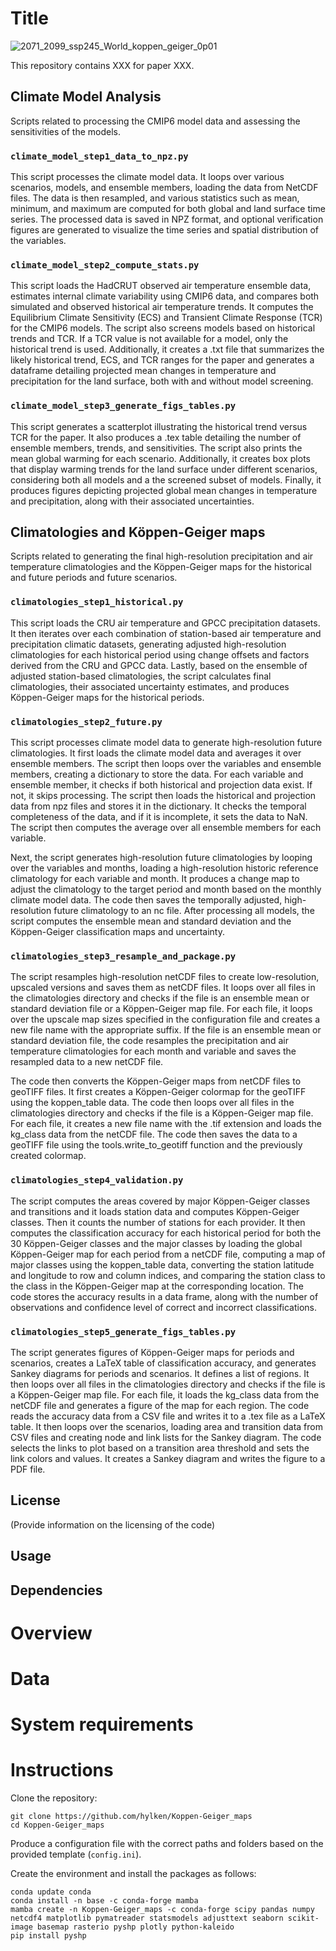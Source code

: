 
# Title

![2071_2099_ssp245_World_koppen_geiger_0p01](https://github.com/hylken/Koppen-Geiger_maps/assets/122258032/41fedb32-30a5-4d43-a167-9a60e6063b31)


This repository contains XXX for paper XXX.

## Climate Model Analysis

Scripts related to processing the CMIP6 model data and assessing the sensitivities of the models.

### `climate_model_step1_data_to_npz.py`

This script processes the climate model data. It loops over various scenarios, models, and ensemble members, loading the data from NetCDF files. The data is then resampled, and various statistics such as mean, minimum, and maximum are computed for both global and land surface time series. The processed data is saved in NPZ format, and optional verification figures are generated to visualize the time series and spatial distribution of the variables.

### `climate_model_step2_compute_stats.py`

This script loads the HadCRUT observed air temperature ensemble data, estimates internal climate variability using CMIP6 data, and compares both simulated and observed historical air temperature trends. It computes the Equilibrium Climate Sensitivity (ECS) and Transient Climate Response (TCR) for the CMIP6 models. The script also screens models based on historical trends and TCR. If a TCR value is not available for a model, only the historical trend is used. Additionally, it creates a .txt file that summarizes the likely historical trend, ECS, and TCR ranges for the paper and generates a dataframe detailing projected mean changes in temperature and precipitation for the land surface, both with and without model screening.

### `climate_model_step3_generate_figs_tables.py`

This script generates a scatterplot illustrating the historical trend versus TCR for the paper. It also produces a .tex table detailing the number of ensemble members, trends, and sensitivities. The script also prints the mean global warming for each scenario. Additionally, it creates box plots that display warming trends for the land surface under different scenarios, considering both all models and a the screened subset of models. Finally, it produces figures depicting projected global mean changes in temperature and precipitation, along with their associated uncertainties.

## Climatologies and Köppen-Geiger maps

Scripts related to generating the final high-resolution precipitation and air temperature climatologies and the Köppen-Geiger maps for the historical and future periods and future scenarios.

### `climatologies_step1_historical.py`

This script loads the CRU air temperature and GPCC precipitation datasets. It then iterates over each combination of station-based air temperature and precipitation climatic datasets, generating adjusted high-resolution climatologies for each historical period using change offsets and factors derived from the CRU and GPCC data. Lastly, based on the ensemble of adjusted station-based climatologies, the script calculates final climatologies, their associated uncertainty estimates, and produces Köppen-Geiger maps for the historical periods.

### `climatologies_step2_future.py`
This script processes climate model data to generate high-resolution future climatologies. It first loads the climate model data and averages it over ensemble members. The script then loops over the variables and ensemble members, creating a dictionary to store the data. For each variable and ensemble member, it checks if both historical and projection data exist. If not, it skips processing. The script then loads the historical and projection data from npz files and stores it in the dictionary. It checks the temporal completeness of the data, and if it is incomplete, it sets the data to NaN. The script then computes the average over all ensemble members for each variable.

Next, the script generates high-resolution future climatologies by looping over the variables and months, loading a high-resolution historic reference climatology for each variable and month. It produces a change map to adjust the climatology to the target period and month based on the monthly climate model data. The code then saves the temporally adjusted, high-resolution future climatology to an nc file. After processing all models, the script computes the ensemble mean and standard deviation and the Köppen-Geiger classification maps and uncertainty.

### `climatologies_step3_resample_and_package.py`

The script resamples high-resolution netCDF files to create low-resolution, upscaled versions and saves them as netCDF files. It loops over all files in the climatologies directory and checks if the file is an ensemble mean or standard deviation file or a Köppen-Geiger map file. For each file, it loops over the upscale map sizes specified in the configuration file and creates a new file name with the appropriate suffix. If the file is an ensemble mean or standard deviation file, the code resamples the precipitation and air temperature climatologies for each month and variable and saves the resampled data to a new netCDF file.

The code then converts the Köppen-Geiger maps from netCDF files to geoTIFF files. It first creates a Köppen-Geiger colormap for the geoTIFF using the koppen_table data. The code then loops over all files in the climatologies directory and checks if the file is a Köppen-Geiger map file. For each file, it creates a new file name with the .tif extension and loads the kg_class data from the netCDF file. The code then saves the data to a geoTIFF file using the tools.write_to_geotiff function and the previously created colormap.

### `climatologies_step4_validation.py`

The script computes the areas covered by major Köppen-Geiger classes and transitions and it loads station data and computes Köppen-Geiger classes. Then it counts the number of stations for each provider. It then computes the classification accuracy for each historical period for both the 30 Köppen-Geiger classes and the major classes by loading the global Köppen-Geiger map for each period from a netCDF file, computing a map of major classes using the koppen_table data, converting the station latitude and longitude to row and column indices, and comparing the station class to the class in the Köppen-Geiger map at the corresponding location. The code stores the accuracy results in a data frame, along with the number of observations and confidence level of correct and incorrect classifications.

### `climatologies_step5_generate_figs_tables.py`

The script generates figures of Köppen-Geiger maps for periods and scenarios, creates a LaTeX table of classification accuracy, and generates Sankey diagrams for periods and scenarios. It defines a list of regions. It then loops over all files in the climatologies directory and checks if the file is a Köppen-Geiger map file. For each file, it loads the kg_class data from the netCDF file and generates a figure of the map for each region. The code reads the accuracy data from a CSV file and writes it to a .tex file as a LaTeX table. It then loops over the scenarios, loading area and transition data from CSV files and creating node and link lists for the Sankey diagram. The code selects the links to plot based on a transition area threshold and sets the link colors and values. It creates a Sankey diagram and writes the figure to a PDF file.

## License

(Provide information on the licensing of the code)

## Usage

## Dependencies

# Overview

# Data

# System requirements


# Instructions

Clone the repository:
```
git clone https://github.com/hylken/Koppen-Geiger_maps
cd Koppen-Geiger_maps
```
Produce a configuration file with the correct paths and folders based on the provided template (`config.ini`).

Create the environment and install the packages as follows:
```
conda update conda
conda install -n base -c conda-forge mamba
mamba create -n Koppen-Geiger_maps -c conda-forge scipy pandas numpy netcdf4 matplotlib pymatreader statsmodels adjusttext seaborn scikit-image basemap rasterio pyshp plotly python-kaleido
pip install pyshp
```
